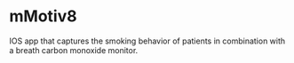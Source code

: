 # mMotiv8
IOS app that captures the smoking behavior of patients in combination with a breath carbon monoxide monitor.

